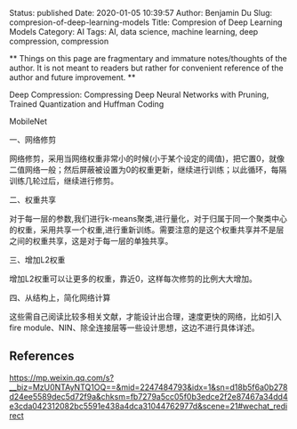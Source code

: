 Status: published
Date: 2020-01-05 10:39:57
Author: Benjamin Du
Slug: compresion-of-deep-learning-models
Title: Compresion of Deep Learning Models
Category: AI
Tags: AI, data science, machine learning, deep compression, compression

**
Things on this page are fragmentary and immature notes/thoughts of the author.
It is not meant to readers but rather for convenient reference of the author and future improvement.
**

Deep Compression: Compressing Deep Neural Networks with Pruning, Trained Quantization and Huffman Coding

MobileNet


一、网络修剪

网络修剪，采用当网络权重非常小的时候(小于某个设定的阈值)，把它置0，就像二值网络一般；然后屏蔽被设置为0的权重更新，继续进行训练；以此循环，每隔训练几轮过后，继续进行修剪。

二、权重共享

对于每一层的参数,我们进行k-means聚类,进行量化，对于归属于同一个聚类中心的权重，采用共享一个权重,进行重新训练。需要注意的是这个权重共享并不是层之间的权重共享，这是对于每一层的单独共享。

三、增加L2权重

增加L2权重可以让更多的权重，靠近0，这样每次修剪的比例大大增加。

四、从结构上，简化网络计算

这些需自己阅读比较多相关文献，才能设计出合理，速度更快的网络，比如引入fire module、NIN、除全连接层等一些设计思想，这边不进行具体详述。


## References

https://mp.weixin.qq.com/s?__biz=MzU0NTAyNTQ1OQ==&mid=2247484793&idx=1&sn=d18b5f6a0b278d24ee5589dec5d72f9a&chksm=fb7279a5cc05f0b3edce2f2e87467a34dd4e3cda042312082bc5591e438a4dca31044762977d&scene=21#wechat_redirect

